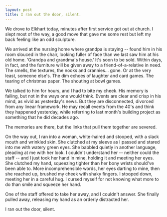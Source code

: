 ```yaml
--- 
layout: post
title: I ran out the door, silent.
---
```

We drove to Elkhart today, minutes after first service got out at church. I slept most of the way, a good move that gave me some rest but left my back feeling like an odd sculpture.

We arrived at the nursing home where grandpa is staying -- found him in his room slouced in the chair, looking fuller of face than we last saw him at his old home. 'Grandpa and grandma's house.' It's soon to be sold. Within days, in fact, and the furniture will be given away to a friend-of-a-relative in need. The smells, the textures, the nooks and crannies... gone. Or at the very least, someone else's. The dim echoes of laughter and card games. The tearing of christmas paper. The shouting at bowl games.

We talked to him for hours, and I had to bite my cheek. His memory is failing, but not in the ways one would think. Events are clear and crisp in his mind, as vivid as yesterday's news. But they are disconnected, divorced from any linear framework. He may recall events from the 40's and think they happened yesterday, while referring to last month's building project as something that he did decades ago.

The memories are there, but the links that pull them together are severed.

On the way out, I ran into a woman, white-haired and stooped, with a slack mouth and wrinkled skin. She clutched at my sleeve as I passed and stared into me with watery green eyes. She babbled quietly in another language, pleading at me with her look. I couldn't understand her -- neither could the staff -- and I just took her hand in mine, holding it and meeting her eyes. She clutched my hand, squeezing tighter than her bony wrists should've been able to. More incomprehensible words, her eyes darting to mine, then she reached up, brushed my cheek with shaky fingers. I stooped down, meeting her in a careful hug. I cursed myself for not knowing what more to do than smile and squeeze her hand.

One of the staff offered to take her away, and I couldn't answer. She finally pulled away, releasing my hand as an orderly distracted her.

I ran out the door, silent.
